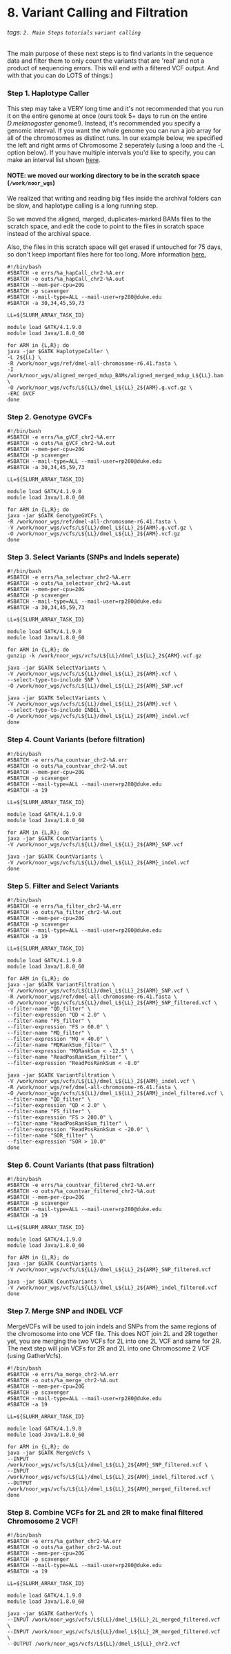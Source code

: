 # 8. Variant Calling and Filtration
###### tags: `2. Main Steps` `tutorials` `variant calling`

The main purpose of these next steps is to find variants in the sequence data and filter them to only count the variants that are 'real' and not a product of sequencing errors. This will end with a filtered VCF output. And with that you can do LOTS of things:)  

### Step 1. Haplotype Caller
This step may take a VERY long time and it's not recommended that you run it on the entire genome at once (ours took 5+ days to run on the entire *D.melanogaster* genome!). Instead, it's recommended you specify a genomic interval. If you want the whole genome you can run a job array for all of the chromosomes as distinct runs. In our example below, we specified the left and right arms of Chromosome 2 seperately (using a loop and the -L option below). If you have multiple intervals you'd like to specify, you can make an interval list shown [here](https://gatk.broadinstitute.org/hc/en-us/articles/360035531852-Intervals-and-interval-lists#:~:text=GATK%20supports%20several%20types%20of,bed%20%2C%20and%20VCF%20files.).

#### NOTE: we moved our working directory to be in the scratch space (`/work/noor_wgs`)
We realized that writing and reading big files inside the archival folders can be slow, and haplotype calling is a long running step. 

So we moved the aligned, marged, duplicates-marked BAMs files to the scratch space, and edit the code to point to the files in scratch space instead of the archival space. 

Also, the files in this scratch space will get erased if untouched for 75 days, so don't keep important files here for too long. More information [here.](https://rc.duke.edu/dcc/cluster-storage/)

```
#!/bin/bash
#SBATCH -e errs/%a_hapCall_chr2-%A.err 
#SBATCH -o outs/%a_hapCall_chr2-%A.out 
#SBATCH --mem-per-cpu=20G 
#SBATCH -p scavenger
#SBATCH --mail-type=ALL --mail-user=rp280@duke.edu
#SBATCH -a 30,34,45,59,73

LL=${SLURM_ARRAY_TASK_ID}

module load GATK/4.1.9.0
module load Java/1.8.0_60

for ARM in {L,R}; do
java -jar $GATK HaplotypeCaller \
-L 2${LL} \
-R /work/noor_wgs/ref/dmel-all-chromosome-r6.41.fasta \
-I /work/noor_wgs/aligned_merged_mdup_BAMs/aligned_merged_mdup_L${LL}.bam \
-O /work/noor_wgs/vcfs/L${LL}/dmel_L${LL}_2${ARM}.g.vcf.gz \
-ERC GVCF
done
```

### Step 2. Genotype GVCFs



```
#!/bin/bash
#SBATCH -e errs/%a_gVCF_chr2-%A.err 
#SBATCH -o outs/%a_gVCF_chr2-%A.out 
#SBATCH --mem-per-cpu=20G 
#SBATCH -p scavenger
#SBATCH --mail-type=ALL --mail-user=rp280@duke.edu
#SBATCH -a 30,34,45,59,73

LL=${SLURM_ARRAY_TASK_ID}

module load GATK/4.1.9.0
module load Java/1.8.0_60

for ARM in {L,R}; do
java -jar $GATK GenotypeGVCFs \
-R /work/noor_wgs/ref/dmel-all-chromosome-r6.41.fasta \
-V /work/noor_wgs/vcfs/L${LL}/dmel_L${LL}_2${ARM}.g.vcf.gz \ 
-O /work/noor_wgs/vcfs/L${LL}/dmel_L${LL}_2${ARM}.vcf.gz
done
```
### Step 3. Select Variants (SNPs and Indels seperate)
```
#!/bin/bash
#SBATCH -e errs/%a_selectvar_chr2-%A.err 
#SBATCH -o outs/%a_selectvar_chr2-%A.out 
#SBATCH --mem-per-cpu=20G 
#SBATCH -p scavenger
#SBATCH --mail-type=ALL --mail-user=rp280@duke.edu
#SBATCH -a 30,34,45,59,73

LL=${SLURM_ARRAY_TASK_ID}

module load GATK/4.1.9.0
module load Java/1.8.0_60

for ARM in {L,R}; do
gunzip -k /work/noor_wgs/vcfs/L${LL}/dmel_L${LL}_2${ARM}.vcf.gz

java -jar $GATK SelectVariants \
-V /work/noor_wgs/vcfs/L${LL}/dmel_L${LL}_2${ARM}.vcf \
--select-type-to-include SNP \
-O /work/noor_wgs/vcfs/L${LL}/dmel_L${LL}_2${ARM}_SNP.vcf

java -jar $GATK SelectVariants \
-V /work/noor_wgs/vcfs/L${LL}/dmel_L${LL}_2${ARM}.vcf \
--select-type-to-include INDEL \
-O /work/noor_wgs/vcfs/L${LL}/dmel_L${LL}_2${ARM}_indel.vcf
done
```

### Step 4. Count Variants (before filtration)

```
#!/bin/bash
#SBATCH -e errs/%a_countvar_chr2-%A.err 
#SBATCH -o outs/%a_countvar_chr2-%A.out 
#SBATCH --mem-per-cpu=20G 
#SBATCH -p scavenger
#SBATCH --mail-type=ALL --mail-user=rp280@duke.edu
#SBATCH -a 19

LL=${SLURM_ARRAY_TASK_ID}

module load GATK/4.1.9.0
module load Java/1.8.0_60

for ARM in {L,R}; do
java -jar $GATK CountVariants \
-V /work/noor_wgs/vcfs/L${LL}/dmel_L${LL}_2${ARM}_SNP.vcf

java -jar $GATK CountVariants \
-V /work/noor_wgs/vcfs/L${LL}/dmel_L${LL}_2${ARM}_indel.vcf
done

```
### Step 5. Filter and Select Variants

```
#!/bin/bash
#SBATCH -e errs/%a_filter_chr2-%A.err 
#SBATCH -o outs/%a_filter_chr2-%A.out 
#SBATCH --mem-per-cpu=20G 
#SBATCH -p scavenger
#SBATCH --mail-type=ALL --mail-user=rp280@duke.edu
#SBATCH -a 19

LL=${SLURM_ARRAY_TASK_ID}

module load GATK/4.1.9.0
module load Java/1.8.0_60

for ARM in {L,R}; do
java -jar $GATK VariantFiltration \
-V /work/noor_wgs/vcfs/L${LL}/dmel_L${LL}_2${ARM}_SNP.vcf \
-R /work/noor_wgs/ref/dmel-all-chromosome-r6.41.fasta \
-O /work/noor_wgs/vcfs/L${LL}/dmel_L${LL}_2${ARM}_SNP_filtered.vcf \
--filter-name "QD_filter" \
--filter-expression "QD < 2.0" \
--filter-name "FS_filter" \
--filter-expression "FS > 60.0" \
--filter-name "MQ_filter" \
--filter-expression "MQ < 40.0" \
--filter-name "MQRankSum_filter" \
--filter-expression "MQRankSum < -12.5" \
--filter-name "ReadPosRankSum_filter" \
--filter-expression "ReadPosRankSum < -8.0"

java -jar $GATK VariantFiltration \
-V /work/noor_wgs/vcfs/L${LL}/dmel_L${LL}_2${ARM}_indel.vcf \
-R /work/noor_wgs/ref/dmel-all-chromosome-r6.41.fasta \
-O /work/noor_wgs/vcfs/L${LL}/dmel_L${LL}_2${ARM}_indel_filtered.vcf \
--filter-name "QD_filter" \
--filter-expression "QD < 2.0" \
--filter-name "FS_filter" \
--filter-expression "FS > 200.0" \
--filter-name "ReadPosRankSum_filter" \
--filter-expression "ReadPosRankSum < -20.0" \
--filter-name "SOR_filter" \
--filter-expression "SOR > 10.0"
done
```
### Step 6. Count Variants (that pass filtration)

```
#!/bin/bash
#SBATCH -e errs/%a_countvar_filtered_chr2-%A.err 
#SBATCH -o outs/%a_countvar_filtered_chr2-%A.out 
#SBATCH --mem-per-cpu=20G 
#SBATCH -p scavenger
#SBATCH --mail-type=ALL --mail-user=rp280@duke.edu
#SBATCH -a 19

LL=${SLURM_ARRAY_TASK_ID}

module load GATK/4.1.9.0
module load Java/1.8.0_60

for ARM in {L,R}; do
java -jar $GATK CountVariants \
-V /work/noor_wgs/vcfs/L${LL}/dmel_L${LL}_2${ARM}_SNP_filtered.vcf

java -jar $GATK CountVariants \
-V /work/noor_wgs/vcfs/L${LL}/dmel_L${LL}_2${ARM}_indel_filtered.vcf
done

```

### Step 7. Merge SNP and INDEL VCF

MergeVCFs will be used to join indels and SNPs from the same regions of the chromosome into one VCF file. This does NOT join 2L and 2R together yet, you are merging the two VCFs for 2L into one 2L VCF and same for 2R. The next step will join VCFs for 2R and 2L into one Chromosome 2 VCF (using GatherVcfs).

```
#!/bin/bash
#SBATCH -e errs/%a_merge_chr2-%A.err 
#SBATCH -o outs/%a_merge_chr2-%A.out 
#SBATCH --mem-per-cpu=20G 
#SBATCH -p scavenger
#SBATCH --mail-type=ALL --mail-user=rp280@duke.edu
#SBATCH -a 19

LL=${SLURM_ARRAY_TASK_ID}

module load GATK/4.1.9.0
module load Java/1.8.0_60

for ARM in {L,R}; do
java -jar $GATK MergeVcfs \
--INPUT /work/noor_wgs/vcfs/L${LL}/dmel_L${LL}_2${ARM}_SNP_filtered.vcf \
--INPUT /work/noor_wgs/vcfs/L${LL}/dmel_L${LL}_2${ARM}_indel_filtered.vcf \
--OUTPUT /work/noor_wgs/vcfs/L${LL}/dmel_L${LL}_2${ARM}_merged_filtered.vcf
done
```
### Step 8. Combine VCFs for 2L and 2R to make final filtered Chromosome 2 VCF! 

```
#!/bin/bash
#SBATCH -e errs/%a_gather_chr2-%A.err 
#SBATCH -o outs/%a_gather_chr2-%A.out 
#SBATCH --mem-per-cpu=20G 
#SBATCH -p scavenger
#SBATCH --mail-type=ALL --mail-user=rp280@duke.edu
#SBATCH -a 19

LL=${SLURM_ARRAY_TASK_ID}

module load GATK/4.1.9.0
module load Java/1.8.0_60

java -jar $GATK GatherVcfs \
--INPUT /work/noor_wgs/vcfs/L${LL}/dmel_L${LL}_2L_merged_filtered.vcf \
--INPUT /work/noor_wgs/vcfs/L${LL}/dmel_L${LL}_2R_merged_filtered.vcf \
--OUTPUT /work/noor_wgs/vcfs/L${LL}/dmel_L${LL}_chr2.vcf
```
